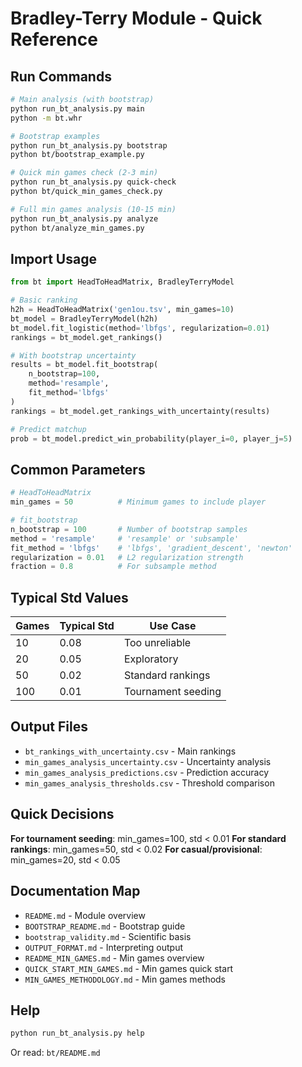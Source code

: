 # Bradley-Terry Module - Quick Reference

## Run Commands

```bash
# Main analysis (with bootstrap)
python run_bt_analysis.py main
python -m bt.whr

# Bootstrap examples
python run_bt_analysis.py bootstrap
python bt/bootstrap_example.py

# Quick min games check (2-3 min)
python run_bt_analysis.py quick-check
python bt/quick_min_games_check.py

# Full min games analysis (10-15 min)
python run_bt_analysis.py analyze
python bt/analyze_min_games.py
```

## Import Usage

```python
from bt import HeadToHeadMatrix, BradleyTerryModel

# Basic ranking
h2h = HeadToHeadMatrix('gen1ou.tsv', min_games=10)
bt_model = BradleyTerryModel(h2h)
bt_model.fit_logistic(method='lbfgs', regularization=0.01)
rankings = bt_model.get_rankings()

# With bootstrap uncertainty
results = bt_model.fit_bootstrap(
    n_bootstrap=100,
    method='resample',
    fit_method='lbfgs'
)
rankings = bt_model.get_rankings_with_uncertainty(results)

# Predict matchup
prob = bt_model.predict_win_probability(player_i=0, player_j=5)
```

## Common Parameters

```python
# HeadToHeadMatrix
min_games = 50          # Minimum games to include player

# fit_bootstrap
n_bootstrap = 100       # Number of bootstrap samples
method = 'resample'     # 'resample' or 'subsample'
fit_method = 'lbfgs'    # 'lbfgs', 'gradient_descent', 'newton'
regularization = 0.01   # L2 regularization strength
fraction = 0.8          # For subsample method
```

## Typical Std Values

| Games | Typical Std | Use Case |
|-------|------------|----------|
| 10    | 0.08       | Too unreliable |
| 20    | 0.05       | Exploratory |
| 50    | 0.02       | Standard rankings |
| 100   | 0.01       | Tournament seeding |

## Output Files

- `bt_rankings_with_uncertainty.csv` - Main rankings
- `min_games_analysis_uncertainty.csv` - Uncertainty analysis
- `min_games_analysis_predictions.csv` - Prediction accuracy
- `min_games_analysis_thresholds.csv` - Threshold comparison

## Quick Decisions

**For tournament seeding**: min_games=100, std < 0.01
**For standard rankings**: min_games=50, std < 0.02
**For casual/provisional**: min_games=20, std < 0.05

## Documentation Map

- `README.md` - Module overview
- `BOOTSTRAP_README.md` - Bootstrap guide
- `bootstrap_validity.md` - Scientific basis
- `OUTPUT_FORMAT.md` - Interpreting output
- `README_MIN_GAMES.md` - Min games overview
- `QUICK_START_MIN_GAMES.md` - Min games quick start
- `MIN_GAMES_METHODOLOGY.md` - Min games methods

## Help

```bash
python run_bt_analysis.py help
```

Or read: `bt/README.md`

